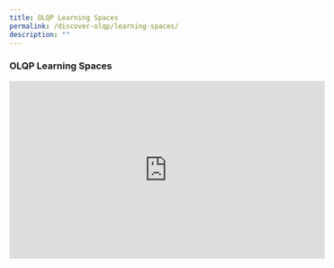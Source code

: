 ```yaml
---
title: OLQP Learning Spaces
permalink: /discover-olqp/learning-spaces/
description: ""
---
```

### OLQP Learning Spaces

<iframe allowfullscreen="" allow="accelerometer; autoplay; clipboard-write; encrypted-media; gyroscope; picture-in-picture; web-share" frameborder="0" title="YouTube video player" src="https://www.youtube.com/embed/2qcxna26e7g" height="315" width="560"></iframe>